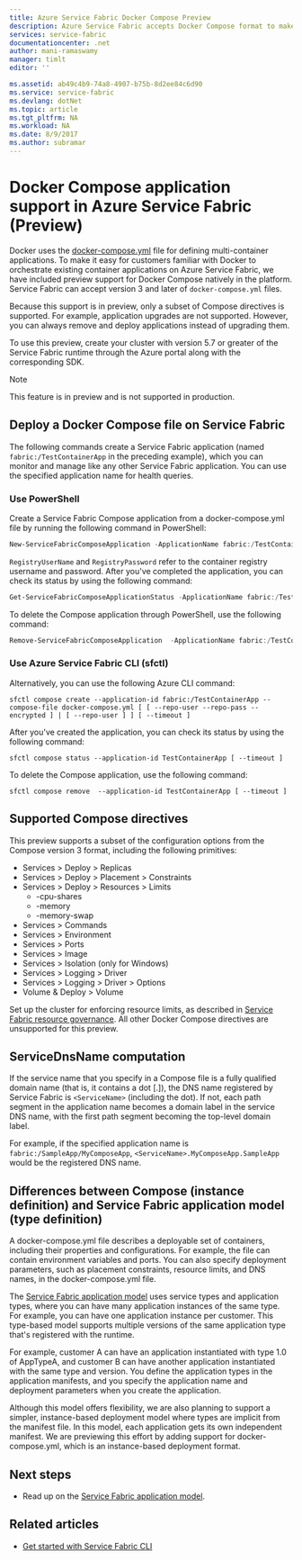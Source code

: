 ```yaml
---
title: Azure Service Fabric Docker Compose Preview
description: Azure Service Fabric accepts Docker Compose format to make it easier to orchestrate existing containers using Service Fabric. This support is currently in preview.
services: service-fabric
documentationcenter: .net
author: mani-ramaswamy
manager: timlt
editor: ''

ms.assetid: ab49c4b9-74a8-4907-b75b-8d2ee84c6d90
ms.service: service-fabric
ms.devlang: dotNet
ms.topic: article
ms.tgt_pltfrm: NA
ms.workload: NA
ms.date: 8/9/2017
ms.author: subramar
---
```

# Docker Compose application support in Azure Service Fabric (Preview)

Docker uses the [docker-compose.yml](https://docs.docker.com/compose) file for defining multi-container applications. To make it easy for customers familiar with Docker to orchestrate existing container applications on Azure Service Fabric, we have included preview support for Docker Compose natively in the platform. Service Fabric can accept version 3 and later of `docker-compose.yml` files. 

Because this support is in preview, only a subset of Compose directives is supported. For example, application upgrades are not supported. However, you can always remove and deploy applications instead of upgrading them.

To use this preview, create your cluster with version 5.7 or greater of the Service Fabric runtime through the Azure portal along with the corresponding SDK. 

> [!NOTE]
> This feature is in preview and is not supported in production.

## Deploy a Docker Compose file on Service Fabric

The following commands create a Service Fabric application (named `fabric:/TestContainerApp` in the preceding example), which you can monitor and manage like any other Service Fabric application. You can use the specified application name for health queries.

### Use PowerShell

Create a Service Fabric Compose application from a docker-compose.yml file by running the following command in PowerShell:

```powershell
New-ServiceFabricComposeApplication -ApplicationName fabric:/TestContainerApp -Compose docker-compose.yml [-RegistryUserName <>] [-RegistryPassword <>] [-PasswordEncrypted]
```

`RegistryUserName` and `RegistryPassword` refer to the container registry username and password. After you've completed the application, you can check its status by using the following command:

```powershell
Get-ServiceFabricComposeApplicationStatus -ApplicationName fabric:/TestContainerApp -GetAllPages
```

To delete the Compose application through PowerShell, use the following command:

```powershell
Remove-ServiceFabricComposeApplication  -ApplicationName fabric:/TestContainerApp
```

### Use Azure Service Fabric CLI (sfctl)

Alternatively, you can use the following Azure CLI command:

```azurecli
sfctl compose create --application-id fabric:/TestContainerApp --compose-file docker-compose.yml [ [ --repo-user --repo-pass --encrypted ] | [ --repo-user ] ] [ --timeout ]
```

After you've created the application, you can check its status by using the following command:

```azurecli
sfctl compose status --application-id TestContainerApp [ --timeout ]
```

To delete the Compose application, use the following command:

```azurecli
sfctl compose remove  --application-id TestContainerApp [ --timeout ]
```

## Supported Compose directives

This preview supports a subset of the configuration options from the Compose version 3 format, including the following primitives:

* Services > Deploy > Replicas
* Services > Deploy > Placement > Constraints
* Services > Deploy > Resources > Limits
    * -cpu-shares
    * -memory
    * -memory-swap
* Services > Commands
* Services > Environment
* Services > Ports
* Services > Image
* Services > Isolation (only for Windows)
* Services > Logging > Driver
* Services > Logging > Driver > Options
* Volume & Deploy > Volume

Set up the cluster for enforcing resource limits, as described in [Service Fabric resource governance](service-fabric-resource-governance.md). All other Docker Compose directives are unsupported for this preview.

## ServiceDnsName computation

If the service name that you specify in a Compose file is a fully qualified domain name (that is, it contains a dot [.]), the DNS name registered by Service Fabric is `<ServiceName>` (including the dot). If not, each path segment in the application name becomes a domain label in the service DNS name, with the first path segment becoming the top-level domain label.

For example, if the specified application name is `fabric:/SampleApp/MyComposeApp`, `<ServiceName>.MyComposeApp.SampleApp` would be the registered DNS name.

## Differences between Compose (instance definition) and Service Fabric application model (type definition)

A docker-compose.yml file describes a deployable set of containers, including their properties and configurations.
For example, the file can contain environment variables and ports. You can also specify deployment parameters, such as placement constraints, resource limits, and DNS names, in the docker-compose.yml file.

The [Service Fabric application model](service-fabric-application-model.md) uses service types and application types, where you can have many application instances of the same type. For example, you can have one application instance per customer. This type-based model supports multiple versions of the same application type that's registered with the runtime.

For example, customer A can have an application instantiated with type 1.0 of AppTypeA, and customer B can have another application instantiated with the same type and version. You define the application types in the application manifests, and you specify the application name and deployment parameters when you create the application.

Although this model offers flexibility, we are also planning to support a simpler, instance-based deployment model where types are implicit from the manifest file. In this model, each application gets its own independent manifest. We are previewing this effort by adding support for docker-compose.yml, which is an instance-based deployment format.

## Next steps

* Read up on the [Service Fabric application model](service-fabric-application-model.md).

## Related articles

* [Get started with Service Fabric CLI](service-fabric-cli.md)

